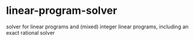 # linear-program-solver
solver for linear programs and (mixed) integer linear programs, including an exact rational solver
